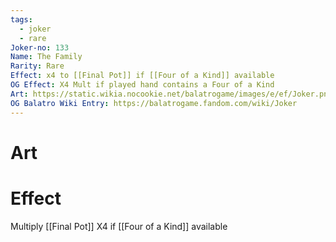 ```yaml
---
tags:
  - joker
  - rare
Joker-no: 133
Name: The Family
Rarity: Rare
Effect: x4 to [[Final Pot]] if [[Four of a Kind]] available
OG Effect: X4 Mult if played hand contains a Four of a Kind
Art: https://static.wikia.nocookie.net/balatrogame/images/e/ef/Joker.png/revision/latest?cb=20230925003651
OG Balatro Wiki Entry: https://balatrogame.fandom.com/wiki/Joker
---
```

# Art
# Effect
Multiply [[Final Pot]] X4 if [[Four of a Kind]] available
